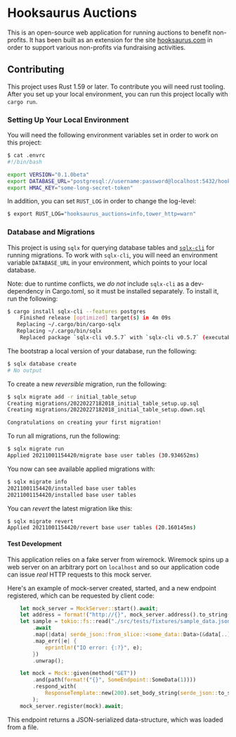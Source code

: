 # Hooksaurus Auctions

This is an open-source web application for running auctions to benefit non-profits. It has been built as an extension for the site [hooksaurus.com](https://hooksaurus.com) in order to support various non-profits via fundraising activities.

## Contributing

This project uses Rust 1.59 or later. To contribute you will need rust tooling. After you set up your local environment, you can run this project locally with `cargo run`.

### Setting Up Your Local Environment

You will need the following environment variables set in order to work on this project:

```sh
$ cat .envrc
#!/bin/bash

export VERSION="0.1.0beta"
export DATABASE_URL="postgresql://username:password@localhost:5432/hooksaurus_auctions"
export HMAC_KEY="some-long-secret-token"
```

In addition, you can set `RUST_LOG` in order to change the log-level:

```sh
$ export RUST_LOG="hooksaurus_auctions=info,tower_http=warn"

```

### Database and Migrations

This project is using `sqlx` for querying database tables and [`sqlx-cli`](https://github.com/launchbadge/sqlx/blob/6e1c7a999a514be2df809f36f26bd5758b96c448/sqlx-cli/README.md#enable-building-in-offline-mode-with-query) for running migrations. To work with `sqlx-cli`, you will need an environment variable `DATABASE_URL` in your environment, which points to your local database.

Note: due to runtime conflicts, we _do not_ include `sqlx-cli` as a dev-dependency in Cargo.toml, so it must be installed separately. To install it, run the following:

```sh
$ cargo install sqlx-cli --features postgres
    Finished release [optimized] target(s) in 4m 09s
   Replacing ~/.cargo/bin/cargo-sqlx
   Replacing ~/.cargo/bin/sqlx
    Replaced package `sqlx-cli v0.5.7` with `sqlx-cli v0.5.7` (executables `cargo-sqlx`, `sqlx`)
```

The bootstrap a local version of your database, run the following:

```sh
$ sqlx database create
# No output
```

To create a new _reversible_ migration, run the following:

```sh
$ sqlx migrate add -r initial_table_setup
Creating migrations/20220227182018_initial_table_setup.up.sql
Creating migrations/20220227182018_initial_table_setup.down.sql

Congratulations on creating your first migration!
```

To run all migrations, run the following:

```sh
$ sqlx migrate run
Applied 20211001154420/migrate base user tables (30.934652ms)
```

You now can see available applied migrations with:

```sh
$ sqlx migrate info
20211001154420/installed base user tables
20211001154420/installed base user tables
```

You can _revert_ the latest migration like this:

```sh
$ sqlx migrate revert
Applied 20211001154420/revert base user tables (20.160145ms)
```

#### Test Development

This application relies on a fake server from wiremock. Wiremock spins up a web server on an arbitrary port on `localhost` and so our application code can issue _real_ HTTP requests to this mock server.

Here's an example of mock-server created, started, and a new endpoint registered, which can be requested by client code:

```rust
    let mock_server = MockServer::start().await;
    let address = format!("http://{}", mock_server.address().to_string());
    let sample = tokio::fs::read("./src/tests/fixtures/sample_data.json")
        .await
        .map(|data| serde_json::from_slice::<some_data::Data>(&data[..]).unwrap())
        .map_err(|e| {
            eprintln!("IO error: {:?}", e);
        })
        .unwrap();

    let mock = Mock::given(method("GET"))
        .and(path(format!("{}", SomeEndpoint::SomeData(1))))
        .respond_with(
            ResponseTemplate::new(200).set_body_string(serde_json::to_string(&deal).unwrap()),
        );
    mock_server.register(mock).await;
```

This endpoint returns a JSON-serialized data-structure, which was loaded from a file.
